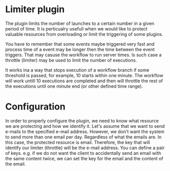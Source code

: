 # Limiter plugin

The plugin limits the number of launches to a certain number in a given period of time. It is perticualry usefull when we would like to protect valuable resources from overloading or limit the triggering of some plugins. 

You have to remember that some events maybe triggered very fast and process time of a event may be longer then the time between the event triggers. That may casuse the workflow to run server times. Is such case a throttle (limiter) may be used to limit the number of executions.

It works ina a way that stops execution of a workflow branch if some threshold is passed, for example, 10 starts within one minute. The workflow will work untill 10 executions are completed and then will throttle the rest of the executions until one minute end (or other defined time range).

# Configuration

In order to properly configure the plugin, we need to know what resource we are protecting and how we identify it. Let's assume that we want to send e-mails to the specified e-mail address. However, we don't want the system to send more than one email per day. Regardless of what the emails are. In this case, the protected resource is email. Therefore, the key that will identify our limiter (throttle) will be the e-mail address. You can define a pair of keys. e.g. if we do not want the client to accidentally send an email with the same content twice, we can set the key for the email and the content of the email.
